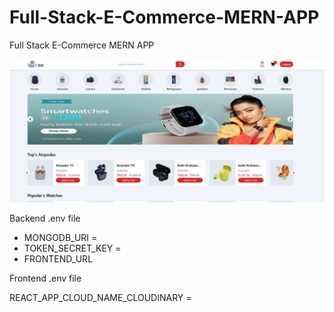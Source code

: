 # Full-Stack-E-Commerce-MERN-APP
Full Stack E-Commerce MERN APP

![alt text](image.png)

Backend .env file 

* MONGODB_URI = 
* TOKEN_SECRET_KEY = 
* FRONTEND_URL

Frontend .env file

REACT_APP_CLOUD_NAME_CLOUDINARY = 


